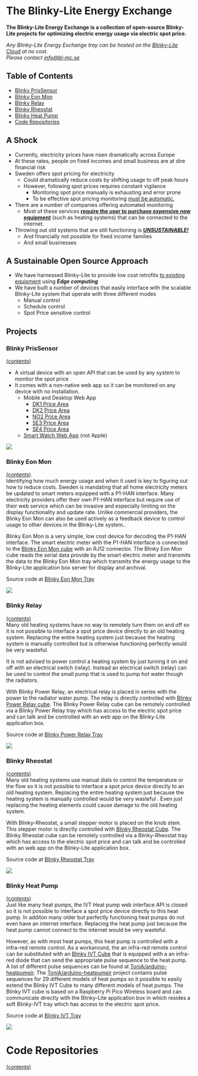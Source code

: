 # The Blinky-Lite Energy Exchange

**The Blinky-Lite Energy Exchange is a collection of open-source Blinky-Lite projects for optimizing electric energy usage via electric spot price.** 

*Any Blinky-Lite Energy Exchange tray can be hosted on the [Blinky-Lite Cloud](https://www.blinky-lite.se/) at no cost.<br>Please contact info@bl-mc.se*

## Table of Contents
* [Blinky PrisSensor](#blinky-prissensor)
* [Blinky Eon Mon](#blinky-eon-mon)
* [Blinky Relay](#blinky-relay)
* [Blinky Rheostat](#blinky-rheostat)
* [Blinky Heat Pump](#blinky-heat-pump)
* [Code Repositories](#code-repositories)


## A Shock
* Currently, electricity prices have risen dramatically across Europe
* At these rates, people on fixed incomes and small business are at dire financial risk
* Sweden offers spot pricing for electricity
  - Could dramatically reduce costs by shifting usage to off peak hours
  - However, following spot prices requires constant vigilance
    * Monitoring spot price manually is exhausting and error prone
    * To be effective spot pricing monitoring <ins>must be automatic.</ins>
* There are a number of companies offering automated monitoring
  - Most of these services <ins>**require the user to purchase expensive new equipment**</ins> (such as heating systems) that can be connected to the internet.
* Throwing out old systems that are still functioning is <ins>***UNSUSTAINABLE!***</ins>
  - And financially not possible for fixed income families
  - And small businesses

## A Sustainable Open Source Approach
* We have harnessed Blinky-Lite to provide low cost retrofits <ins>to existing equipment</ins> using ***Edge computing***
* We have built a number of devices that easily interface with the scalable Blinky-Lite system that operate with three different modes
  - Manual control
  - Schedule control
  - Spot Price sensitive control

## Projects
### Blinky PrisSensor
[(contents)](#table-of-contents)<br>
* A virtual device with an open API that can be used by any system to monitor the spot price
* It comes with a non-native web app so it can be monitored on any device with no installation.
  - Mobile and Desktop Web App
    * [DK1 Price Area](https://www.blinky-lite.se/espotPrice?name=DK1)
    * [DK2 Price Area](https://www.blinky-lite.se/espotPrice?name=DK2)
    * [NO2 Price Area](https://www.blinky-lite.se/espotPrice?name=NO2)
    * [SE3 Price Area](https://www.blinky-lite.se/espotPrice?name=SE3)
    * [SE4 Price Area](https://www.blinky-lite.se/espotPrice?name=SE4)
  - [Smart Watch Web App](https://www.blinky-lite.se/esps) (not Apple) 

<img src="https://github.com/blinky-lite-energy-exchange/.github/raw/master/profile/blinkyPrice.png"/><br>

### Blinky Eon Mon
[(contents)](#table-of-contents)<br>
Identifying how much energy usage and when it used is key to figuring out how to reduce costs. Sweden is mandating that all home electricity meters be updated to smart meters equipped with a P1-HAN interface. Many electricity providers offer their own P1-HAN interface but require use of their web service which can be invasive and especially limiting on the display functionality and update rate. Unlike commercial providers, the Blinky Eon Mon  can also be used actively as a feedback device to control usage to other devices in the Blinky-Lite system..

Blinky Eon Mon is a very simple, low cost device for decoding the P1-HAN interface. The smart electric meter with the P1-HAN interface is connected to the [Blinky Eon Mon cube](https://github.com/blinky-lite-energy-exchange/blinky-eon-mon-cube) with an RJ12 connector. The Blinky Eon Mon cube reads the serial data provide by the  smart electric meter and transmits the data to the Blinky Eon Mon tray which transmits the energy usage to the Blinky-Lite application box server for display and archival.

Source code at [Blinky Eon Mon Tray](https://github.com/blinky-lite-energy-exchange/blinky-eon-mon-tray)

<img src="https://github.com/blinky-lite-energy-exchange/.github/raw/master/profile/blinkyEonMon.png"/><br>

### Blinky Relay
[(contents)](#table-of-contents)<br>
Many old heating systems have no way to remotely turn them on and off so it is not possible to interface a spot price device directly to an old heating system. Replacing the entire heating system just because the heating system is manually controlled  but is otherwise functioning perfectly would be very wasteful. 

It is not advised to power control a heating system by just turning it on and off with an electrical switch (relay). Instead an electrical switch (relay) can be used to control the  small pump that is used to pump hot water though the radiators.

With Blinky Power Relay, an electrical relay is placed in series with the power to the radiator water pump. The relay is directly controlled with [Blinky Power Relay cube](https://github.com/blinky-lite-energy-exchange/blinky-power-relay-cube). The Blinky Power Relay cube can be remotely controlled via a Blinky Power Relay tray which has access to the electric spot price and can talk and be controlled with an web app on the Blinky-Lite application box.

Source code at [Blinky Power Relay Tray](https://github.com/blinky-lite-energy-exchange/blinky-power-relay-tray)

<img src="https://github.com/blinky-lite-energy-exchange/.github/raw/master/profile/blinkyRelay.png"/><br>

### Blinky Rheostat
[(contents)](#table-of-contents)<br>
Many old heating systems use manual dials to control the temperature or the flow so it is not possible to interface a spot price device directly to an old heating system. Replacing the entire heating system just because the heating system is manually controlled would be very wasteful . Even just replacing the heating elements could cause damage to the old heating system. 

With Blinky-Rheostat, a small stepper motor is placed on the knob stem. This stepper motor is directly controlled with [Blinky Rheostat Cube](https://github.com/blinky-lite-energy-exchange/blinky-rheostat-cube). The Blinky Rheostat cube can be remotely controlled via a Blinky-Rheostat tray which has access to the electric spot price and can talk and be controlled with an web app on the Blinky-Lite application box. 

Source code at [Blinky Rheostat Tray](https://github.com/blinky-lite-energy-exchange/blinky-rheostat-tray)

<img src="https://github.com/blinky-lite-energy-exchange/.github/raw/master/profile/blinkyRheostat.png"/><br>

### Blinky Heat Pump
[(contents)](#table-of-contents)<br>
Just like many heat pumps, the IVT Heat pump web interface API is closed so it is not possible to interface a spot price device directly to this heat pump. In additon many older but perfectly functioning heat pumps do not even have an internet interface. Replacing the  heat pump just because the heat pump cannot connect to the internet would be very wasteful.

However, as with most heat pumps, this heat pump is controlled with a infra-red remote control. As a workaround, the an infra-red remote control can be substituted with an [Blinky IVT Cube](https://github.com/blinky-lite-energy-exchange/blinky-ivt-cube) that is equipped with a an infra-red diode that can send the appropriate pulse sequence to the heat pump. A list of different pulse sequences can be found at [ToniA/arduino-heatpumpir](https://github.com/ToniA/arduino-heatpumpir). The [ToniA/arduino-heatpumpir](https://github.com/ToniA/arduino-heatpumpir) project contains pulse sequences for 29 different models of heat pumps so it possible to easily extend the Blinky IVT Cube to many different models of heat pumps. The Blinky IVT cube is based on a Raspberry Pi Pico Wireless board and can communicate directly with the Blinky-Lite application box in which resides a soft Blinky-IVT tray which has access to the electric spot price.

Source code at [Blinky IVT Tray](https://github.com/blinky-lite-energy-exchange/blinky-ivt-cube)

<img src="https://github.com/blinky-lite-energy-exchange/.github/raw/master/profile/blinkyIvt.png"/><br>

# Code Repositories
[(contents)](#table-of-contents)<br>
